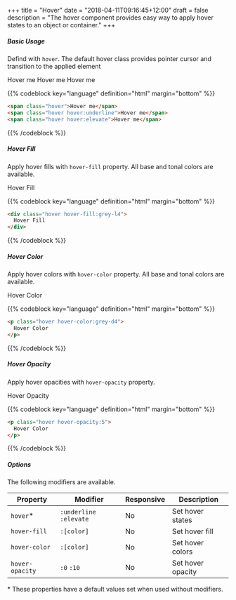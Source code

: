 +++
title = "Hover"
date = "2018-04-11T09:16:45+12:00"
draft = false
description = "The hover component provides easy way to apply hover states to an object or container."
+++

##### Basic Usage

Defind with `hover`. The default hover class provides pointer cursor and transition to the applied element

<span class="padding:1 hover margin-bottom:6">Hover me</span>
<span class="padding:1 hover hover:underline margin-bottom:6">Hover me</span>
<span class="padding:1 hover hover:elevate margin-bottom:6">Hover me</span>

{{% codeblock key="language" definition="html" margin="bottom" %}}
```html
<span class="hover">Hover me</span>
<span class="hover hover:underline">Hover me</span>
<span class="hover hover:elevate">Hover me</span>
```
{{% /codeblock %}}

##### Hover Fill

Apply hover fills with `hover-fill` property. All base and tonal colors are available.

<div class="display:inline-flex padding:2 border margin-bottom:6 hover hover-fill:grey-l4">
  Hover Fill
</div>

{{% codeblock key="language" definition="html" margin="bottom" %}}
```html
<div class="hover hover-fill:grey-l4">
  Hover Fill
</div>
```
{{% /codeblock %}}

##### Hover Color

Apply hover colors with `hover-color` property. All base and tonal colors are available.

<p class="margin-bottom:6 color:grey hover hover-color:grey-d4">
  Hover Color
</p>

{{% codeblock key="language" definition="html" margin="bottom" %}}
```html
<p class="hover hover-color:grey-d4">
  Hover Color
</p>
```
{{% /codeblock %}}

##### Hover Opacity

Apply hover opacities with `hover-opacity` property.

<p class="margin-bottom:6 color:grey hover hover-opacity:5">
  Hover Opacity
</p>

{{% codeblock key="language" definition="html" margin="bottom" %}}
```html
<p class="hover hover-opacity:5">
  Hover Color
</p>
```
{{% /codeblock %}}

##### Options

The following modifiers are available.

<table class="table width:100% table:pile table@sm:unpile">
  <thead>
    <tr>
      <th>
        Property
      </th>
      <th>
        Modifier
      </th>
      <th>
        Responsive
      </th>
      <th>
        Description
      </th>
    </tr>
  </thead>
  <tr>
    <td data-label="Properties">
      <code>hover</code><span class="color:orange">&#42;</span>
    </td>
    <td data-label="Attributes">
      <code>:underline</code> <code>:elevate</code>
    </td>
    <td data-label="Responsive">
      No
    </td>
    <td class="row:reverse">
      Set hover states
    </td>
  </tr>
  <tr>
    <td data-label="Properties">
      <code>hover-fill</code>
    </td>
    <td data-label="Attributes">
      <code>:[color]</code>
    </td>
    <td data-label="Responsive">
      No
    </td>
    <td class="row:reverse">
      Set hover fill
    </td>
  </tr>
  <tr>
    <td data-label="Properties">
      <code>hover-color</code>
    </td>
    <td data-label="Attributes">
      <code>:[color]</code>
    </td>
    <td data-label="Responsive">
      No
    </td>
    <td class="row:reverse">
      Set hover colors
    </td>
  </tr>
  <tr>
    <td data-label="Properties">
      <code>hover-opacity</code>
    </td>
    <td data-label="Attributes">
      <code>:0</code> <code>:10</code>
    </td>
    <td data-label="Responsive">
      No
    </td>
    <td class="row:reverse">
      Set hover opacity
    </td>
  </tr>
</table>
<p class="margin-top:2 font-size:tiny color:orange">
  &#42; These properties have a default values set when used without modifiers.
</p>
